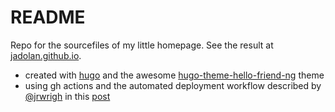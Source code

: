 # README

Repo for the sourcefiles of my little homepage. See the result at [jadolan.github.io](https://jadolan.github.io).

+ created with [hugo](https://github.com/gohugoio/hugo) and the awesome [hugo-theme-hello-friend-ng](https://github.com/rhazdon/hugo-theme-hello-friend-ng) theme
+ using gh actions and the automated deployment workflow described by [@jrwrigh](https://github.com/jrwrigh) in this [post](https://www.jameswright.xyz/post/20200409/deploy_wowchemy_to_githubio/)